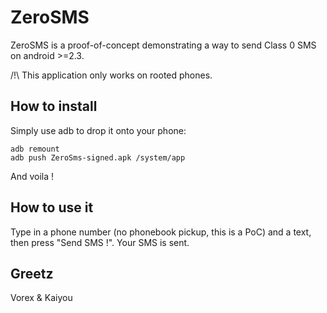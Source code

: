 ZeroSMS
=======

ZeroSMS is a proof-of-concept demonstrating a way to send Class 0 SMS on android >=2.3.

/!\ This application only works on rooted phones.

How to install
--------------

Simply use adb to drop it onto your phone:

    adb remount
    adb push ZeroSms-signed.apk /system/app

And voila !

How to use it
-------------

Type in a phone number (no phonebook pickup, this is a PoC) and a text, then press "Send SMS !". Your SMS is sent.


Greetz
------

Vorex & Kaiyou

